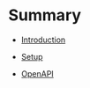 # Summary

* [Introduction](README.md)

* [Setup](setup.md)
* [OpenAPI](https://youichiro.github.io/go-todo-app/openapi.html#/)
